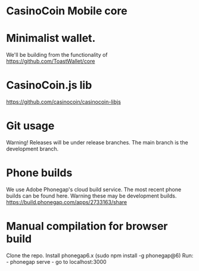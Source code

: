 # CasinoCoin Mobile core
# Minimalist wallet.
We'll be building from the functionality of https://github.com/ToastWallet/core
# CasinoCoin.js lib
https://github.com/casinocoin/casinocoin-libjs
# Git usage
Warning! Releases will be under release branches. The main branch is the development branch.
# Phone builds
We use Adobe Phonegap's cloud build service. The most recent phone builds can be found here. Warning these may be development builds.
https://build.phonegap.com/apps/2733163/share
# Manual compilation for browser build
Clone the repo.
Install phonegap6.x
(sudo npm install -g phonegap@6)
Run:
	- phonegap serve
	- go to localhost:3000
